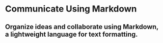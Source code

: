 # Communicate Using Markdown
## Organize ideas and collaborate using Markdown, a lightweight language for text formatting.
